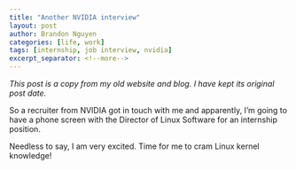 ```yaml
---
title: "Another NVIDIA interview"
layout: post
author: Brandon Nguyen
categories: [life, work]
tags: [internship, job interview, nvidia]
excerpt_separator: <!--more-->
---
```


*This post is a copy from my old website and blog. I have kept its original post date.*

So a recruiter from NVIDIA got in touch with me and apparently,
I’m going to have a phone screen with the Director of Linux Software for an internship position.

Needless to say, I am very excited. Time for me to cram Linux kernel knowledge!
